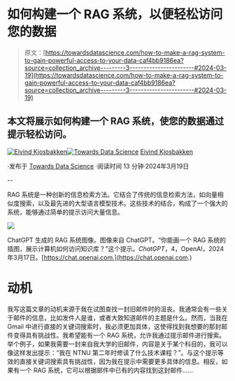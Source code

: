 # 如何构建一个 RAG 系统，以便轻松访问您的数据

> 原文：[https://towardsdatascience.com/how-to-make-a-rag-system-to-gain-powerful-access-to-your-data-caf4bb9186ea?source=collection_archive---------3-----------------------#2024-03-19](https://towardsdatascience.com/how-to-make-a-rag-system-to-gain-powerful-access-to-your-data-caf4bb9186ea?source=collection_archive---------3-----------------------#2024-03-19)

## 本文将展示如何构建一个 RAG 系统，使您的数据通过提示轻松访问。

[](https://oieivind.medium.com/?source=post_page---byline--caf4bb9186ea--------------------------------)[![Eivind Kjosbakken](../Images/5f91b74428e1202fc4a176a3dd1cb1c7.png)](https://oieivind.medium.com/?source=post_page---byline--caf4bb9186ea--------------------------------)[](https://towardsdatascience.com/?source=post_page---byline--caf4bb9186ea--------------------------------)[![Towards Data Science](../Images/a6ff2676ffcc0c7aad8aaf1d79379785.png)](https://towardsdatascience.com/?source=post_page---byline--caf4bb9186ea--------------------------------) [Eivind Kjosbakken](https://oieivind.medium.com/?source=post_page---byline--caf4bb9186ea--------------------------------)

·发布于 [Towards Data Science](https://towardsdatascience.com/?source=post_page---byline--caf4bb9186ea--------------------------------) ·阅读时间 13 分钟·2024年3月19日

--

RAG 系统是一种创新的信息检索方法。它结合了传统的信息检索方法，如向量相似度搜索，以及最先进的大型语言模型技术。这些技术的结合，构成了一个强大的系统，能够通过简单的提示访问大量信息。

![](../Images/c86151834b18ecded76f2e1f3ff81f8b.png)

ChatGPT 生成的 RAG 系统图像。图像来自 ChatGPT。“你能画一个 RAG 系统的插图，展示计算机如何访问知识库？”这个提示。*ChatGPT*，4，OpenAI，2024年3月17日。[https://chat.openai.com.](https://chat.openai.com.)

# 动机

我写这篇文章的动机来源于我在试图查找一封旧邮件时的沮丧。我通常会有一些关于邮件的信息，比如发件人是谁，或者大致知道邮件的主题是什么。然而，当我在 Gmail 中进行直接的关键词搜索时，我必须更加具体，这使得找到我想要的那封邮件变得具有挑战性。我希望能有一个 RAG 系统，允许我通过提示邮件进行搜索。举个例子，如果我需要一封来自我大学的旧邮件，内容是关于某个科目的，我可以像这样发出提示：“我在 NTNU 第二年时修读了什么技术课程？”。与这个提示等效的直接关键词搜索具有挑战性，因为我在提示中需要更多具体的信息。相反，如果有一个 RAG 系统，它可以根据邮件中已有的内容找到这封邮件……
